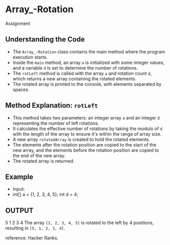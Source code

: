 # Array_-Rotation
Assignment

## Understanding the Code
- The `Array_-Rotation` class contains the main method where the program execution starts.
- Inside the `main` method, an array `a` is initialized with some integer values, and a variable `d` is set to determine the number of rotations.
- The `rotLeft` method is called with the array `a` and rotation count `d`, which returns a new array containing the rotated elements.
- The rotated array is printed to the console, with elements separated by spaces.

## Method Explanation: `rotLeft`
- This method takes two parameters: an integer array `a` and an integer `d` representing the number of left rotations.
- It calculates the effective number of rotations by taking the modulo of `d` with the length of the array to ensure it's within the range of array size.
- A new array `rotatedArray` is created to hold the rotated elements.
- The elements after the rotation position are copied to the start of the new array, and the elements before the rotation position are copied to the end of the new array.
- The rotated array is returned.

## Example
- Input:
- int[] a = {1, 2, 3, 4, 5};
  int d = 4;
## OUTPUT
  5 1 2 3 4
  The array `[1, 2, 3, 4, 5]` is rotated to the left by 4 positions, resulting in `[5, 1, 2, 3, 4]`.

  reference: Hacker Ranks.
  
